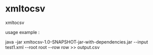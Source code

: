 # xmltocsv
 xmltocsv
 
 usage example :

java -jar xmltocsv-1.0-SNAPSHOT-jar-with-dependencies.jar --input test1.xml --root root --row row >> output.csv 
 
 
